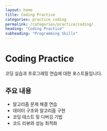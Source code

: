 ```yaml
---
layout: home
title: Coding Practice
categories: practice coding
permalink: /categories/practice/coding/
heading: "Coding Practice"
subheading: "Programming Skills"
---
```


# Coding Practice

코딩 실습과 프로그래밍 연습에 대한 포스트들입니다.

## 주요 내용
- 알고리즘 문제 해결 연습
- 데이터 구조와 알고리즘 구현
- 코딩 테스트 및 디버깅 기법
- 코드 리뷰와 성능 최적화